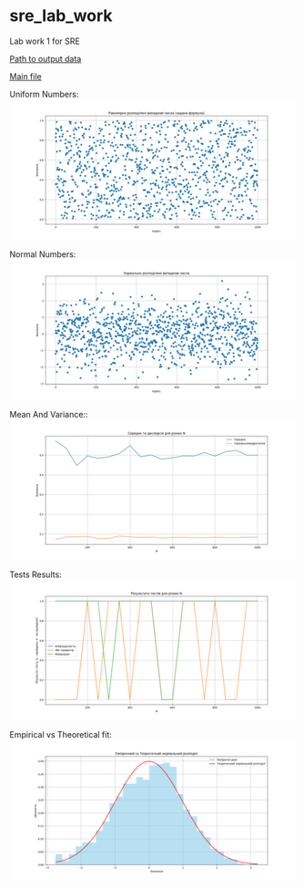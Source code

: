 # sre_lab_work
Lab work 1 for SRE

[Path to output data](../../data/lab_1/output)

[Main file](main.py)

Uniform Numbers:
![solution](../../data/lab_1/output/uniform_numbers.png)

Normal Numbers:
![result](../../data/lab_1/output/normal_numbers.png)

Mean And Variance::
![histogram](../../data/lab_1/output/mean_variance.png)

Tests Results:
![convergence](../../data/lab_1/output/tests_results.png)

Empirical vs Theoretical fit:
![convergence](../../data/lab_1/output/normal_fit.png)